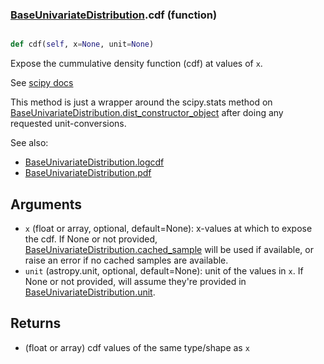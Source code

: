 ### [BaseUnivariateDistribution](BaseUnivariateDistribution.md).cdf (function)


```py

def cdf(self, x=None, unit=None)

```



Expose the cummulative density function (cdf) at values of `x`.

See [scipy docs](https://docs.scipy.org/doc/scipy/reference/generated/scipy.stats.rv_continuous.cdf.html)

This method is just a wrapper around the scipy.stats method on
[BaseUnivariateDistribution.dist_constructor_object](BaseUnivariateDistribution.dist_constructor_object.md) after doing any requested unit-conversions.

See also:

* [BaseUnivariateDistribution.logcdf](BaseUnivariateDistribution.logcdf.md)
* [BaseUnivariateDistribution.pdf](BaseUnivariateDistribution.pdf.md)

Arguments
----------
* `x` (float or array, optional, default=None): x-values at which to
    expose the cdf.  If None or not provided, [BaseUnivariateDistribution.cached_sample](BaseUnivariateDistribution.cached_sample.md)
    will be used if available, or raise an error if no cached samples
    are available.
* `unit` (astropy.unit, optional, default=None): unit of the values
    in `x`.  If None or not provided, will assume they're provided in
    [BaseUnivariateDistribution.unit](BaseUnivariateDistribution.unit.md).

Returns
---------
* (float or array) cdf values of the same type/shape as `x`

